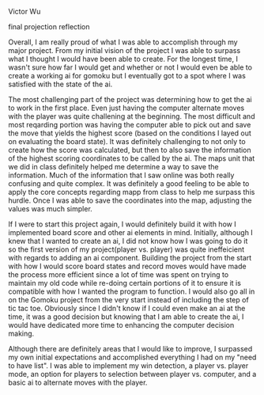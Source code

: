 Victor Wu

final projection reflection

Overall, I am really proud of what I was able to accomplish through my major project. From my initial vision of the project I was able to surpass what I thought I would have been able to create. For the longest time, I wasn't sure how far I would get and whether or not I would even be able to create a working ai for gomoku but I eventually got to a spot where I was satisfied with the state of the ai.

The most challenging part of the project was determining how to get the ai to work in the first place. Even just having the computer alternate moves with the player was quite challening at the beginning. The most difficult and most reqarding portion was having the computer able to pick out and save the move that yields the highest score (based on the conditions I layed out on evaluating the board state). It was definitely challenging to not only to create how the score was calculated, but then to also save the information of the highest scoring coordinates to be called by the ai. The maps unit that we did in class definitely helped me determine a way to save the information. Much of the information that I saw online was both really confusing and quite complex. It was definitely a good feeling to be able to apply the core concepts regarding mapp from class to help me surpass this hurdle. Once I was able to save the coordinates into the map, adjusting the values was much simpler.

If I were to start this project again, I would definitely build it with how I implemented board score and other ai elements in mind. Initially, although I knew that I wanted to create an ai, I did not know how I was going to do it so the first version of my project(player vs. player) was quite ineffeicient with regards to adding an ai component. Building the project from the start with how I would score board states and record moves would have made the process more efficient since a lot of time was spent on trying to maintain my old code while re-doing certain portions of it to ensure it is compatible with how I wanted the program to function. I would also go all in on the Gomoku project from the very start instead of including the step of tic tac toe. Obviously since I didn't know if I could even make an ai at the time, it was a good decision but knowing that I am able to create the ai, I would have dedicated more time to enhancing the computer decision making.

Although there are definitely areas that I would like to improve, I surpassed my own initial expectations and accomplished everything I had on my "need to have list". I was able to implement my win detection, a player vs. player mode, an option for players to selection between player vs. computer, and a basic ai to alternate moves with the player.